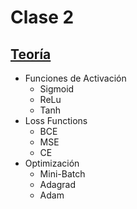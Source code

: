 # Clase 2

## [Teoría](teoria/jamboard/jamboard.pdf)

* Funciones de Activación
    * Sigmoid
    * ReLu
    * Tanh
* Loss Functions
    * BCE
    * MSE
    * CE
* Optimización
    * Mini-Batch
    * Adagrad
    * Adam